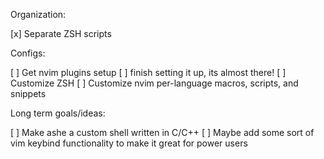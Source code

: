 Organization:

[x] Separate ZSH scripts

Configs:

[ ] Get nvim plugins setup
	[ ] finish setting it up, its almost there!
[ ] Customize ZSH
[ ] Customize nvim per-language macros, scripts, and snippets

Long term goals/ideas:

[ ] Make ashe a custom shell written in C/C++
[ ] Maybe add some sort of vim keybind functionality to make it great for power users
